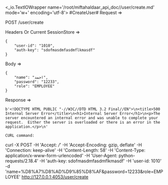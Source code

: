 <_io.TextIOWrapper name='/root/miftahaldaar_api_doc//user/create.md' mode='w+' encoding='utf-8'>
#CreateUser# Request =>

POST /user/create

Headers Or Current SessionStore =>
```
{
    "user-id": "1010",
    "auth-key": "sdofmasdmfasdmflkmasdf"
}
```
Body => 
```
{
    "name": "احمد",
    "password": "12233",
    "role": "EMPLOYEE"
}
```
Response => 
```
b'<!DOCTYPE HTML PUBLIC "-//W3C//DTD HTML 3.2 Final//EN">\n<title>500 Internal Server Error</title>\n<h1>Internal Server Error</h1>\n<p>The server encountered an internal error and was unable to complete your request.  Either the server is overloaded or there is an error in the application.</p>\n'

CURL command:
```
curl -X POST -H 'Accept: */*' -H 'Accept-Encoding: gzip, deflate' -H 'Connection: keep-alive' -H 'Content-Length: 58' -H 'Content-Type: application/x-www-form-urlencoded' -H 'User-Agent: python-requests/2.18.4' -H 'auth-key: sdofmasdmfasdmflkmasdf' -H 'user-id: 1010' -d 'name=%D8%A7%D8%AD%D9%85%D8%AF&password=12233&role=EMPLOYEE' http://127.0.0.1:4053/user/create
```
